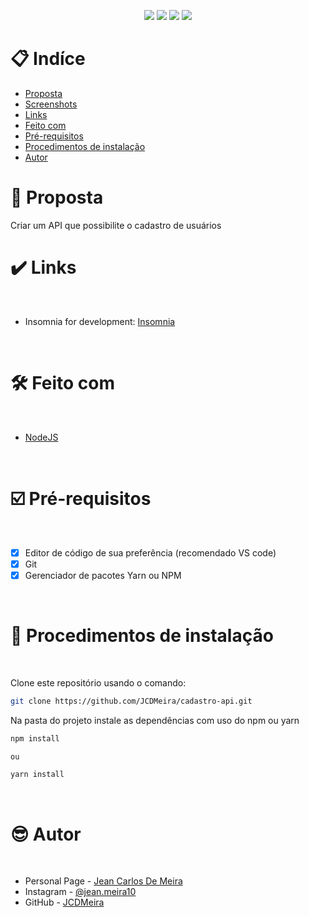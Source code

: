 <p align="center">
  <image
  src="https://img.shields.io/github/languages/count/JCDMeira/cadastro-api"
  />
  <image
  src="https://img.shields.io/github/languages/top/JCDMeira/cadastro-api"
  />
  <image
  src="https://img.shields.io/github/last-commit/JCDMeira/cadastro-api"
  />
  <image
  src="https://img.shields.io/github/watchers/JCDMeira/cadastro-api?style=social"
  />
</p>

# 📋 Indíce

- [Proposta](#id01)
  <!-- - [O desafio](#id01.1)
    - [Requisitos não funcionais ](#id01.1.1)
    - [Requisitos não obrigatórios](#id01.1.2) -->
- [Screenshots](#id02)
- [Links](#id03)
- [Feito com](#id04)
- [Pré-requisitos](#id05)
- [Procedimentos de instalação](#id06)
- [Autor](#id07)

# 🚀 Proposta <a name="id01"></a>

Criar um API que possibilite o cadastro de usuários

<!-- ## :trophy: O desafio <a name="id01.1"></a>

### :dart: Requisitos não funcionais <a name="id01.1.1"></a>


### :pushpin: Requisitos não obrigatórios <a name="id01.1.2"></a>-->

<!-- # :camera_flash: Screenshots <a name="id02"></a>

<br />

## :iphone: Mobile design

<p  align="center">
  <img width="300px" src="./presentation/mobile.png" align="center"></img>
</p>

## :iphone: Tablets design

<p  align="center"><img width="420px"  src="./presentation/i-pad.png" align="center"></img></p>

## :desktop_computer: Desktop design

<p  align="center"><img width="720px" src="./presentation/desktop.png" align="center"></img></p>

## :chart_with_upwards_trend: result of my work

<p  align="center"><img width="1080px" src="./presentation/myWork.gif" align="center"></img></p>

<br /> -->

# :heavy_check_mark: Links <a name="id03"></a>

<br />

- Insomnia for development: [Insomnia](https://insomnia.rest/download)

<br />

# 🛠 Feito com <a name="id04"></a>

<br />

- [NodeJS](https://nodejs.org/en/)

<br />

# ☑️ Pré-requisitos <a name="id05"></a>

<br />

- [x] Editor de código de sua preferência (recomendado VS code)
- [x] Git
- [x] Gerenciador de pacotes Yarn ou NPM

<br />

# 📝 Procedimentos de instalação <a name="id06"></a>

<br />

Clone este repositório usando o comando:

```bash
git clone https://github.com/JCDMeira/cadastro-api.git
```

Na pasta do projeto instale as dependências com uso do npm ou yarn

```bash
npm install

ou

yarn install
```

<br />

# :sunglasses: Autor <a name="id07"></a>

<br />

- Personal Page - [Jean Carlos De Meira](https://jcdmeira.github.io)
- Instagram - [@jean.meira10](https://www.instagram.com/jean.meira10/)
- GitHub - [JCDMeira](https://github.com/JCDMeira)
